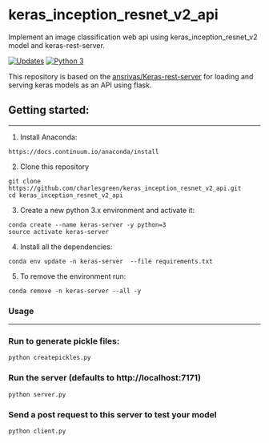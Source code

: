 # keras_inception_resnet_v2_api
Implement an image classification web api using keras_inception_resnet_v2 model and keras-rest-server.

[![Updates](https://pyup.io/repos/github/charlesgreen/keras_inception_resnet_v2_api/shield.svg)](https://pyup.io/repos/github/charlesgreen/keras_inception_resnet_v2_api/)
[![Python 3](https://pyup.io/repos/github/charlesgreen/keras_inception_resnet_v2_api/python-3-shield.svg)](https://pyup.io/repos/github/charlesgreen/keras_inception_resnet_v2_api/)

This repository is based on the [ansrivas/Keras-rest-server](https://github.com/ansrivas/keras-rest-server) for loading and serving keras models as an API using flask.

## Getting started:
---
1. Install Anaconda:
```
https://docs.continuum.io/anaconda/install
```

2. Clone this repository
```
git clone https://github.com/charlesgreen/keras_inception_resnet_v2_api.git
cd keras_inception_resnet_v2_api
```

3. Create a new python 3.x environment and activate it:
```
conda create --name keras-server -y python=3
source activate keras-server
```

4. Install all the dependencies:
```
conda env update -n keras-server  --file requirements.txt
```

5. To remove the environment run:
```
conda remove -n keras-server --all -y
```

### Usage
------------------

### Run to generate pickle files:
```
python createpickles.py
```

### Run the server (defaults to http://localhost:7171)
```
python server.py
```

### Send a post request to this server to test your model
```
python client.py
```
